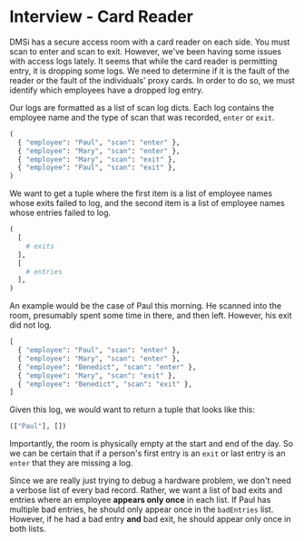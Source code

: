 # Interview - Card Reader

DMSi has a secure access room with a card reader on each side. You must scan to enter and scan to exit. However, we've been having some issues with access logs lately. It seems that while the card reader is permitting entry, it is dropping some logs. We need to determine if it is the fault of the reader or the fault of the individuals' proxy cards. In order to do so, we must identify which employees have a dropped log entry.

Our logs are formatted as a list of scan log dicts. Each log contains the employee name and the type of scan that was recorded, `enter` or `exit`.

```python
(
  { "employee": "Paul", "scan": "enter" },
  { "employee": "Mary", "scan": "enter" },
  { "employee": "Mary", "scan": "exit" },
  { "employee": "Paul", "scan": "exit" },
)
```

We want to get a tuple where the first item is a list of employee names whose exits failed to log, and the second item is a list of employee names whose entries failed to log.

```python
(
  [
    # exits
  ],
  [
    # entries
  ],
)
```

An example would be the case of Paul this morning. He scanned into the room, presumably spent some time in there, and then left. However, his exit did not log.

```python
[
  { "employee": "Paul", "scan": "enter" },
  { "employee": "Mary", "scan": "enter" },
  { "employee": "Benedict", "scan": "enter" },
  { "employee": "Mary", "scan": "exit" },
  { "employee": "Benedict", "scan": "exit" },
]
```

Given this log, we would want to return a tuple that looks like this:

```python
(["Paul"], [])
```

Importantly, the room is physically empty at the start and end of the day. So we can be certain that if a person's first entry is an `exit` or last entry is an `enter` that they are missing a log.

Since we are really just trying to debug a hardware problem, we don't need a verbose list of every bad record. Rather, we want a list of bad exits and entries where an employee **appears only once** in each list. If Paul has multiple bad entries, he should only appear once in the `badEntries` list. However, if he had a bad entry **and** bad exit, he should appear only once in both lists.

